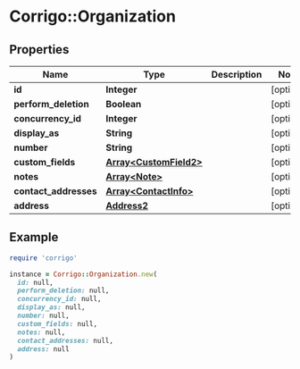 # Corrigo::Organization

## Properties

| Name | Type | Description | Notes |
| ---- | ---- | ----------- | ----- |
| **id** | **Integer** |  | [optional] |
| **perform_deletion** | **Boolean** |  | [optional] |
| **concurrency_id** | **Integer** |  | [optional] |
| **display_as** | **String** |  | [optional] |
| **number** | **String** |  | [optional] |
| **custom_fields** | [**Array&lt;CustomField2&gt;**](CustomField2.md) |  | [optional] |
| **notes** | [**Array&lt;Note&gt;**](Note.md) |  | [optional] |
| **contact_addresses** | [**Array&lt;ContactInfo&gt;**](ContactInfo.md) |  | [optional] |
| **address** | [**Address2**](Address2.md) |  | [optional] |

## Example

```ruby
require 'corrigo'

instance = Corrigo::Organization.new(
  id: null,
  perform_deletion: null,
  concurrency_id: null,
  display_as: null,
  number: null,
  custom_fields: null,
  notes: null,
  contact_addresses: null,
  address: null
)
```

